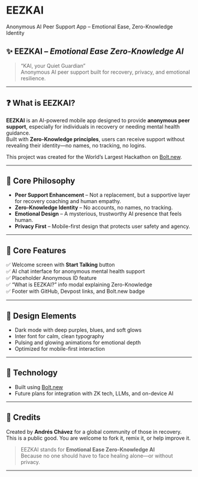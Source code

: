 # EEZKAI  
Anonymous AI Peer Support App – Emotional Ease, Zero-Knowledge Identity  

## ✨ EEZKAI – *Emotional Ease Zero-Knowledge AI*  
> “KAI, your Quiet Guardian”  
> Anonymous AI peer support built for recovery, privacy, and emotional resilience.

---

## ❓ What is EEZKAI?

**EEZKAI** is an AI-powered mobile app designed to provide **anonymous peer support**, especially for individuals in recovery or needing mental health guidance.  
Built with **Zero-Knowledge principles**, users can receive support without revealing their identity—no names, no tracking, no logins.

This project was created for the World’s Largest Hackathon on [Bolt.new](https://bolt.new).

---

## 🧠 Core Philosophy

- **Peer Support Enhancement** – Not a replacement, but a supportive layer for recovery coaching and human empathy.  
- **Zero-Knowledge Identity** – No accounts, no names, no tracking.  
- **Emotional Design** – A mysterious, trustworthy AI presence that feels human.  
- **Privacy First** – Mobile-first design that protects user safety and agency.

---

## 🧩 Core Features

✅ Welcome screen with **Start Talking** button  
✅ AI chat interface for anonymous mental health support  
✅ Placeholder Anonymous ID feature  
✅ “What is EEZKAI?” info modal explaining Zero-Knowledge  
✅ Footer with GitHub, Devpost links, and Bolt.new badge

---

## 🎨 Design Elements

- Dark mode with deep purples, blues, and soft glows  
- Inter font for calm, clean typography  
- Pulsing and glowing animations for emotional depth  
- Optimized for mobile-first interaction

---

## 🧪 Technology

- Built using [Bolt.new](https://bolt.new)  
- Future plans for integration with ZK tech, LLMs, and on-device AI  

---

## 🤝 Credits

Created by **Andrés Chávez** for a global community of those in recovery.  
This is a public good. You are welcome to fork it, remix it, or help improve it.

> EEZKAI stands for **Emotional Ease Zero-Knowledge AI**  
> Because no one should have to face healing alone—or without privacy.

---
